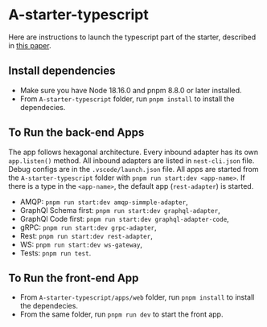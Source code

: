 # A-starter-typescript
Here are instructions to launch the typescript part of the starter, described in [this paper](https://dzone.com/articles/a-starter-for-a-distributed-multi-language-analyti).
## Install dependencies
+ Make sure you have Node 18.16.0 and pnpm 8.8.0 or later installed.
+ From `A-starter-typescript` folder, run `pnpm install` to install the dependecies.
## To Run the back-end Apps
The app follows hexagonal architecture. Every inbound adapter has its own `app.listen()` method.
All inbound adapters are listed in `nest-cli.json` file. Debug configs are in the `.vscode/launch.json` file.
All apps are started from the `A-starter-typescript` folder with `pnpm run start:dev <app-name>`. If there is a type in the `<app-name>`, the default app (`rest-adapter`) is started. 

+ AMQP: `pnpm run start:dev amqp-simmple-adapter`,
+ GraphQl Schema first: `pnpm run start:dev graphql-adapter`,
+ GraphQl Code first: `pnpm run start:dev graphql-adapter-code`,
+ gRPC: `pnpm run start:dev grpc-adapter`,
+ Rest: `pnpm run start:dev rest-adapter`,
+ WS: `pnpm run start:dev ws-gateway`,
+ Tests: `pnpm run test`.

## To Run the front-end App
+ From `A-starter-typescript/apps/web` folder, run `pnpm install` to install the dependecies.
+ From the same folder, run `pnpm run dev` to start the front app.


